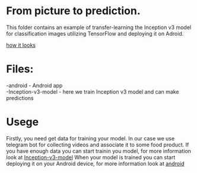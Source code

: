 # From picture to prediction.

This folder contains an example of transfer-learning the Inception v3 model for classification images utilizing TensorFlow and deploying it on Adroid.

[how it looks](https://becominghuman.ai/transfer-learning-retraining-inception-v3-for-custom-image-classification-2820f653c557)

# Files:
-android - Android app  
-Inception-v3-model - here we train Inception v3 model and can make predictions

# Usege
Firstly, you need get data for training your model. In our case we use telegram bot for collecting videos and associate it to some food product.
If you have enough data you can start trainin you model, for more information look at [Inception-v3-model](https://github.com/winioleh/From-Image-To-Prediction/tree/master/Inception-v3-model) 
When your model is trained you can start deploying it on your Android device, for more information look at [android](https://github.com/winioleh/From-Image-To-Prediction/tree/master/android)
